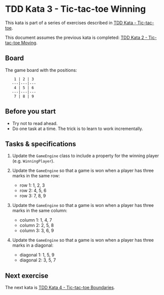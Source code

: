 # TDD Kata 3 - Tic-tac-toe Winning

This kata is part of a series of exercises described in [TDD Kata - Tic-tac-toe](tdd_kata_intro.md).

This document assumes the previous kata is completed: [TDD Kata 2 - Tic-tac-toe Moving](tdd_kata2.md).

## Board

The game board with the positions:

```
    1 | 2 | 3
   ---|---|---
    4 | 5 | 6
   ---|---|---
    7 | 8 | 9
```

## Before you start

- Try not to read ahead.
- Do one task at a time. The trick is to learn to work incrementally.

## Tasks & specifications
1.  Update the `GameEngine` class to include a property for the winning player (e.g. `WinningPlayer`).

2. Update the `GameEngine` so that a game is won when a player has three marks in the same row:
    - row 1: 1, 2, 3
    - row 2: 4, 5, 6
    - row 3: 7, 8, 9

3. Update the `GameEngine` so that a game is won when a player has three marks in the same column:
    - column 1: 1, 4, 7
    - column 2: 2, 5, 8
    - column 3: 3, 6, 9

4. Update the `GameEngine` so that a game is won when a player has three marks in a diagonal:
    - diagonal 1: 1, 5, 9
    - diagonal 2: 3, 5, 7

## Next exercise

The next kata is [TDD Kata 4 - Tic-tac-toe Boundaries](tdd_kata4.md).